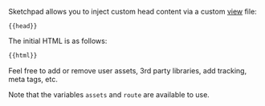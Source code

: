 Sketchpad allows you to inject custom head content via a custom [view](views) file:

```text
{{head}}
```


The initial HTML is as follows:

```html
{{html}}
```
Feel free to add or remove user assets, 3rd party libraries, add tracking, meta tags, etc. 

Note that the variables `assets` and `route` are available to use.